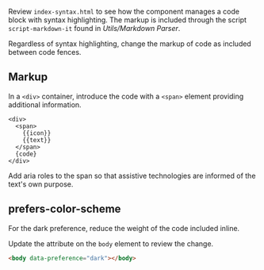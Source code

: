 Review `index-syntax.html` to see how the component manages a code block with syntax highlighting. The markup is included through the script `script-markdown-it` found in _Utils/Markdown Parser_.

Regardless of syntax highlighting, change the markup of code as included between code fences.

## Markup

In a `<div>` container, introduce the code with a `<span>` element providing additional information.

```njk
<div>
  <span>
    {{icon}}
    {{text}}
  </span>
  {code}
</div>
```

Add aria roles to the span so that assistive technologies are informed of the text's own purpose.

## prefers-color-scheme

For the dark preference, reduce the weight of the code included inline.

Update the attribute on the `body` element to review the change.

```html
<body data-preference="dark"></body>
```
